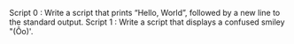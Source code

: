 Script 0 : Write a script that prints “Hello, World”, followed by a new line to the standard output.
Script 1 : Write a script that displays a confused smiley "(Ôo)'.
